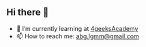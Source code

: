 ## Hi there 👋

- 🌱 I’m currently learning at [4geeksAcademy](https://4geeks.com)
- 📫 How to reach me: abg.lgmm@gmail.com
